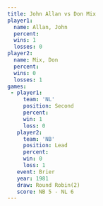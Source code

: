 ```yaml
---
title: John Allan vs Don Mix
player1:           
  name: Allan, John
  percent:         
  wins: 1          
  losses: 0        
player2:           
  name: Mix, Don   
  percent:         
  wins: 0          
  losses: 1        
games:
 - player1:          
     team: 'NL'      
     position: Second
     percent:        
     win: 1          
     loss: 0         
   player2:        
     team: 'NB'    
     position: Lead
     percent:      
     win: 0        
     loss: 1       
   event: Brier        
   year: 1981          
   draw: Round Robin(2)
   score: NB 5 - NL 6  
---
```

